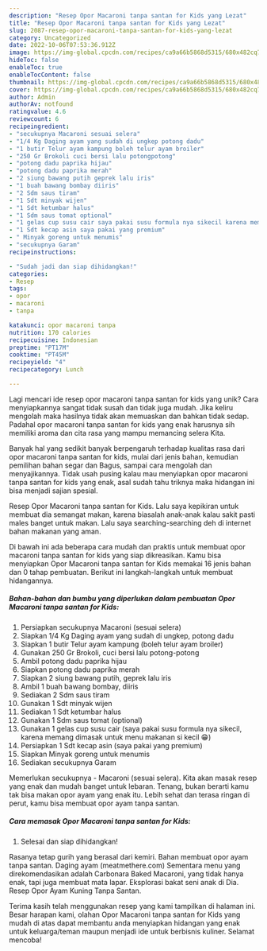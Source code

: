 ```yaml
---
description: "Resep Opor Macaroni tanpa santan for Kids yang Lezat"
title: "Resep Opor Macaroni tanpa santan for Kids yang Lezat"
slug: 2087-resep-opor-macaroni-tanpa-santan-for-kids-yang-lezat
category: Uncategorized
date: 2022-10-06T07:53:36.912Z
image: https://img-global.cpcdn.com/recipes/ca9a66b5868d5315/680x482cq70/opor-macaroni-tanpa-santan-for-kids-foto-resep-utama.jpg
hideToc: false
enableToc: true
enableTocContent: false
thumbnail: https://img-global.cpcdn.com/recipes/ca9a66b5868d5315/680x482cq70/opor-macaroni-tanpa-santan-for-kids-foto-resep-utama.jpg
cover: https://img-global.cpcdn.com/recipes/ca9a66b5868d5315/680x482cq70/opor-macaroni-tanpa-santan-for-kids-foto-resep-utama.jpg
author: Admin
authorAv: notfound
ratingvalue: 4.6
reviewcount: 6
recipeingredient:
- "secukupnya Macaroni sesuai selera"
- "1/4 Kg Daging ayam yang sudah di ungkep potong dadu"
- "1 butir Telur ayam kampung boleh telur ayam broiler"
- "250 Gr Brokoli cuci bersi lalu potongpotong"
- "potong dadu paprika hijau"
- "potong dadu paprika merah"
- "2 siung bawang putih geprek lalu iris"
- "1 buah bawang bombay diiris"
- "2 Sdm saus tiram"
- "1 Sdt minyak wijen"
- "1 Sdt ketumbar halus"
- "1 Sdm saus tomat optional"
- "1 gelas cup susu cair saya pakai susu formula nya sikecil karena memang dimasak untuk menu makanan si kecil "
- "1 Sdt kecap asin saya pakai yang premium"
- " Minyak goreng untuk menumis"
- "secukupnya Garam"
recipeinstructions:

- "Sudah jadi dan siap dihidangkan!"
categories:
- Resep
tags:
- opor
- macaroni
- tanpa

katakunci: opor macaroni tanpa 
nutrition: 170 calories
recipecuisine: Indonesian
preptime: "PT17M"
cooktime: "PT45M"
recipeyield: "4"
recipecategory: Lunch

---
```





Lagi mencari ide resep opor macaroni tanpa santan for kids yang unik? Cara menyiapkannya sangat tidak susah dan tidak juga mudah. Jika keliru mengolah maka hasilnya tidak akan memuaskan dan bahkan tidak sedap. Padahal opor macaroni tanpa santan for kids yang enak harusnya sih memiliki aroma dan cita rasa yang mampu memancing selera Kita.





Banyak hal yang sedikit banyak berpengaruh terhadap kualitas rasa dari opor macaroni tanpa santan for kids, mulai dari jenis bahan, kemudian pemilihan bahan segar dan Bagus, sampai cara mengolah dan menyajikannya. Tidak usah pusing kalau mau menyiapkan opor macaroni tanpa santan for kids yang enak,      asal sudah tahu triknya maka hidangan ini bisa menjadi sajian spesial.














Resep Opor Macaroni tanpa santan for Kids. Lalu saya kepikiran untuk membuat dia semangat makan, karena biasalah anak-anak kalau sakit pasti males banget untuk makan. Lalu saya searching-searching deh di internet bahan makanan yang aman.






Di bawah ini ada beberapa cara mudah dan praktis untuk membuat opor macaroni tanpa santan for kids yang siap dikreasikan. Kamu bisa menyiapkan Opor Macaroni tanpa santan for Kids memakai 16 jenis bahan dan 0 tahap pembuatan. Berikut ini langkah-langkah untuk membuat hidangannya.

<!--inarticleads1-->

##### Bahan-bahan dan bumbu yang diperlukan dalam pembuatan Opor Macaroni tanpa santan for Kids:

1. Persiapkan secukupnya Macaroni (sesuai selera)
1. Siapkan 1/4 Kg Daging ayam yang sudah di ungkep, potong dadu
1. Siapkan 1 butir Telur ayam kampung (boleh telur ayam broiler)
1. Gunakan 250 Gr Brokoli, cuci bersi lalu potong-potong
1. Ambil potong dadu paprika hijau
1. Siapkan potong dadu paprika merah
1. Siapkan 2 siung bawang putih, geprek lalu iris
1. Ambil 1 buah bawang bombay, diiris
1. Sediakan 2 Sdm saus tiram
1. Gunakan 1 Sdt minyak wijen
1. Sediakan 1 Sdt ketumbar halus
1. Gunakan 1 Sdm saus tomat (optional)
1. Gunakan 1 gelas cup susu cair (saya pakai susu formula nya sikecil, karena memang dimasak untuk menu makanan si kecil 😁)
1. Persiapkan 1 Sdt kecap asin (saya pakai yang premium)
1. Siapkan  Minyak goreng untuk menumis
1. Sediakan secukupnya Garam


Memerlukan secukupnya - Macaroni (sesuai selera). Kita akan masak resep yang enak dan mudah banget untuk lebaran. Tenang, bukan berarti kamu tak bisa makan opor ayam yang enak itu. Lebih sehat dan terasa ringan di perut, kamu bisa membuat opor ayam tanpa santan. 

<!--inarticleads2-->

##### Cara memasak Opor Macaroni tanpa santan for Kids:


1. Selesai dan siap dihidangkan!

Rasanya tetap gurih yang berasal dari kemiri. Bahan membuat opor ayam tanpa santan. Daging ayam (meatmethere.com) Sementara menu yang direkomendasikan adalah Carbonara Baked Macaroni, yang tidak hanya enak, tapi juga membuat mata lapar. Eksplorasi bakat seni anak di Dia. Resep Opor Ayam Kuning Tanpa Santan. 

Terima kasih telah menggunakan resep yang kami tampilkan di halaman ini. Besar harapan kami, olahan Opor Macaroni tanpa santan for Kids yang mudah di atas dapat membantu anda menyiapkan hidangan yang enak untuk keluarga/teman maupun menjadi ide untuk berbisnis kuliner. Selamat mencoba!
